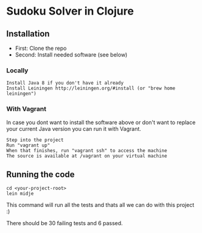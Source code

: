 # Sudoku Solver in Clojure

## Installation
* First: Clone the repo
* Second: Install needed software (see below)

### Locally
```
Install Java 8 if you don't have it already
Install Leiningen http://leiningen.org/#install (or "brew home leiningen")
```
### With Vagrant

In case you dont want to install the software above or
don't want to replace your current Java version you can run it with Vagrant.

```
Step into the project
Run "vagrant up"
When that finishes, run "vagrant ssh" to access the machine
The source is available at /vagrant on your virtual machine
```

## Running the code

```
cd <your-project-root>
lein midje
```
This command will run all the tests and thats all we can do with this project :)

There should be 30 failing tests and 6 passed.
